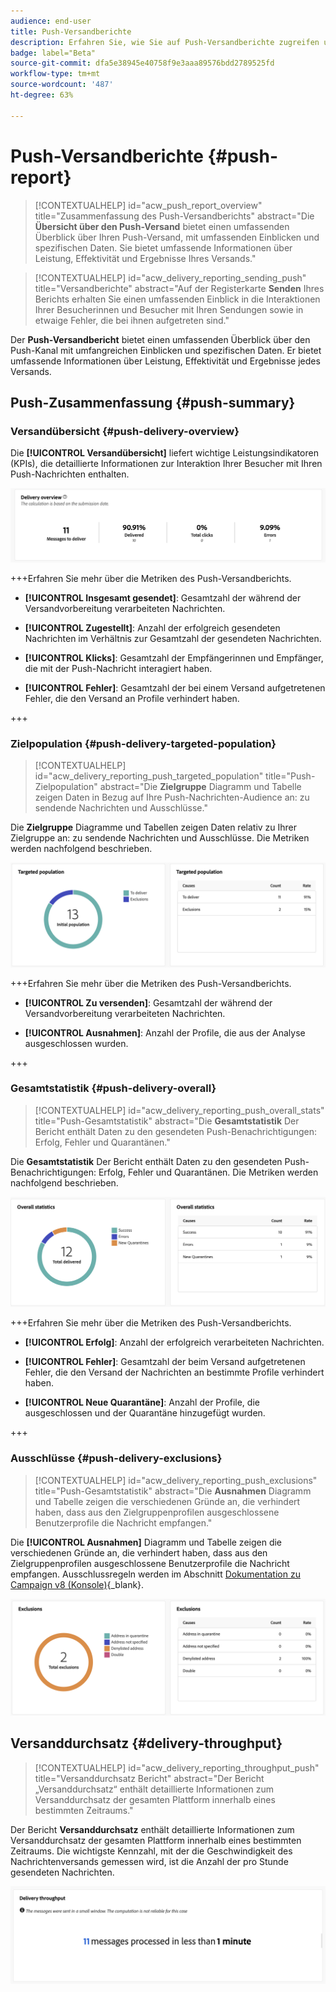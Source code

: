 ```yaml
---
audience: end-user
title: Push-Versandberichte
description: Erfahren Sie, wie Sie auf Push-Versandberichte zugreifen und diese verwenden können
badge: label="Beta"
source-git-commit: dfa5e38945e40758f9e3aaa89576bdd2789525fd
workflow-type: tm+mt
source-wordcount: '487'
ht-degree: 63%

---
```


# Push-Versandberichte {#push-report}

>[!CONTEXTUALHELP]
>id="acw_push_report_overview"
>title="Zusammenfassung des Push-Versandberichts"
>abstract="Die **Übersicht über den Push-Versand** bietet einen umfassenden Überblick über Ihren Push-Versand, mit umfassenden Einblicken und spezifischen Daten. Sie bietet umfassende Informationen über Leistung, Effektivität und Ergebnisse Ihres Versands."

>[!CONTEXTUALHELP]
>id="acw_delivery_reporting_sending_push"
>title="Versandberichte"
>abstract="Auf der Registerkarte **Senden** Ihres Berichts erhalten Sie einen umfassenden Einblick in die Interaktionen Ihrer Besucherinnen und Besucher mit Ihren Sendungen sowie in etwaige Fehler, die bei ihnen aufgetreten sind."

Der **Push-Versandbericht** bietet einen umfassenden Überblick über den Push-Kanal mit umfangreichen Einblicken und spezifischen Daten. Er bietet umfassende Informationen über Leistung, Effektivität und Ergebnisse jedes Versands.

## Push-Zusammenfassung {#push-summary}

### Versandübersicht {#push-delivery-overview}

Die **[!UICONTROL Versandübersicht]** liefert wichtige Leistungsindikatoren (KPIs), die detaillierte Informationen zur Interaktion Ihrer Besucher mit Ihren Push-Nachrichten enthalten.

![](assets/reporting_push_3.png)

+++Erfahren Sie mehr über die Metriken des Push-Versandberichts.

* **[!UICONTROL Insgesamt gesendet]**: Gesamtzahl der während der Versandvorbereitung verarbeiteten Nachrichten.

* **[!UICONTROL Zugestellt]**: Anzahl der erfolgreich gesendeten Nachrichten im Verhältnis zur Gesamtzahl der gesendeten Nachrichten.

* **[!UICONTROL Klicks]**: Gesamtzahl der Empfängerinnen und Empfänger, die mit der Push-Nachricht interagiert haben.

* **[!UICONTROL Fehler]**: Gesamtzahl der bei einem Versand aufgetretenen Fehler, die den Versand an Profile verhindert haben.

+++

### Zielpopulation {#push-delivery-targeted-population}


>[!CONTEXTUALHELP]
>id="acw_delivery_reporting_push_targeted_population"
>title="Push-Zielpopulation"
>abstract="Die **Zielgruppe** Diagramm und Tabelle zeigen Daten in Bezug auf Ihre Push-Nachrichten-Audience an: zu sendende Nachrichten und Ausschlüsse."

Die **Zielgruppe** Diagramme und Tabellen zeigen Daten relativ zu Ihrer Zielgruppe an: zu sendende Nachrichten und Ausschlüsse. Die Metriken werden nachfolgend beschrieben.

![](assets/reporting_push_4.png)

+++Erfahren Sie mehr über die Metriken des Push-Versandberichts.

* **[!UICONTROL Zu versenden]**: Gesamtzahl der während der Versandvorbereitung verarbeiteten Nachrichten.

* **[!UICONTROL Ausnahmen]**: Anzahl der Profile, die aus der Analyse ausgeschlossen wurden.

+++

### Gesamtstatistik {#push-delivery-overall}


>[!CONTEXTUALHELP]
>id="acw_delivery_reporting_push_overall_stats"
>title="Push-Gesamtstatistik"
>abstract="Die **Gesamtstatistik** Der Bericht enthält Daten zu den gesendeten Push-Benachrichtigungen: Erfolg, Fehler und Quarantänen."

Die **Gesamtstatistik** Der Bericht enthält Daten zu den gesendeten Push-Benachrichtigungen: Erfolg, Fehler und Quarantänen. Die Metriken werden nachfolgend beschrieben.

![](assets/reporting_push_5.png)

+++Erfahren Sie mehr über die Metriken des Push-Versandberichts.

* **[!UICONTROL Erfolg]**: Anzahl der erfolgreich verarbeiteten Nachrichten.

* **[!UICONTROL Fehler]**: Gesamtzahl der beim Versand aufgetretenen Fehler, die den Versand der Nachrichten an bestimmte Profile verhindert haben.

* **[!UICONTROL Neue Quarantäne]**: Anzahl der Profile, die ausgeschlossen und der Quarantäne hinzugefügt wurden.

+++

### Ausschlüsse {#push-delivery-exclusions}


>[!CONTEXTUALHELP]
>id="acw_delivery_reporting_push_exclusions"
>title="Push-Gesamtstatistik"
>abstract="Die **Ausnahmen** Diagramm und Tabelle zeigen die verschiedenen Gründe an, die verhindert haben, dass aus den Zielgruppenprofilen ausgeschlossene Benutzerprofile die Nachricht empfangen."

Die **[!UICONTROL Ausnahmen]** Diagramm und Tabelle zeigen die verschiedenen Gründe an, die verhindert haben, dass aus den Zielgruppenprofilen ausgeschlossene Benutzerprofile die Nachricht empfangen. Ausschlussregeln werden im Abschnitt [Dokumentation zu Campaign v8 (Konsole)](https://experienceleague.adobe.com/docs/campaign/campaign-v8/send/failures/delivery-failures.html#push-error-types){_blank}.


![](assets/reporting_push_6.png)

## Versanddurchsatz {#delivery-throughput}

>[!CONTEXTUALHELP]
>id="acw_delivery_reporting_throughput_push"
>title="Versanddurchsatz Bericht"
>abstract="Der Bericht „Versanddurchsatz“ enthält detaillierte Informationen zum Versanddurchsatz der gesamten Plattform innerhalb eines bestimmten Zeitraums."

Der Bericht **Versanddurchsatz** enthält detaillierte Informationen zum Versanddurchsatz der gesamten Plattform innerhalb eines bestimmten Zeitraums. Die wichtigste Kennzahl, mit der die Geschwindigkeit des Nachrichtenversands gemessen wird, ist die Anzahl der pro Stunde gesendeten Nachrichten.

![](assets/reporting_push_2.png)
